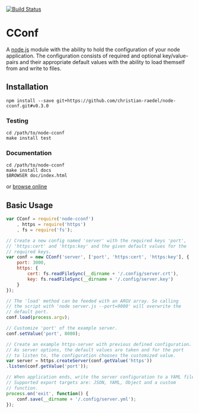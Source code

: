 [![Build Status](https://travis-ci.org/christian-raedel/node-cconf.svg?branch=master)](https://travis-ci.org/christian-raedel/node-cconf)

# CConf #

A [node.js](http://nodejs.org) module with the ability to hold the
configuration of your node application. The configuration consists of
required and optional key/value-pairs and their appropriate default
values with the ability to load themself from and write to files.

## Installation ##

```
npm install --save git+https://github.com/christian-raedel/node-cconf.git#v0.3.0
```

### Testing ###

```
cd /path/to/node-cconf
make install test
```

### Documentation ###

```
cd /path/to/node-cconf
make install docs
$BROWSER doc/index.html
```
or [browse
online](http://christian-raedel.github.io/node-cconf/index.html)

## Basic Usage ##

``` Javascript
var CConf = require('node-cconf')
    , https = require('https')
    , fs = require('fs');

// Create a new config named 'server' with the required keys 'port',
// 'https:cert' and 'https:key' and the given default values for the
// required keys.
var conf = new CConf('server', ['port', 'https:cert', 'https:key'], {
    port: 3000,
    https: {
        cert: fs.readFileSync(__dirname + '/.config/server.crt'),
        key: fs.readFileSync(__dirname + '/.config/server.key')
    }
});

// The 'load' method can be feeded with an ARGV array. So calling
// the script with 'node server.js --port=9000' will overwrite the
// default port.
conf.load(process.argv);

// Customize 'port' of the example server.
conf.setValue('port', 8080);

// Create an example https-server with previous defined configuration.
// As server options, the default values are taken and for the port
// to listen to, the configuration chooses the customized value.
var server = https.createServer(conf.getValue('https'))
.listen(conf.getValue('port'));

// When application ends, write the server configuration to a YAML file.
// Supported export targets are: JSON, YAML, Object and a custom
// function.
process.on('exit', function() {
    conf.save(__dirname + '/.config/server.yml');
});
```
